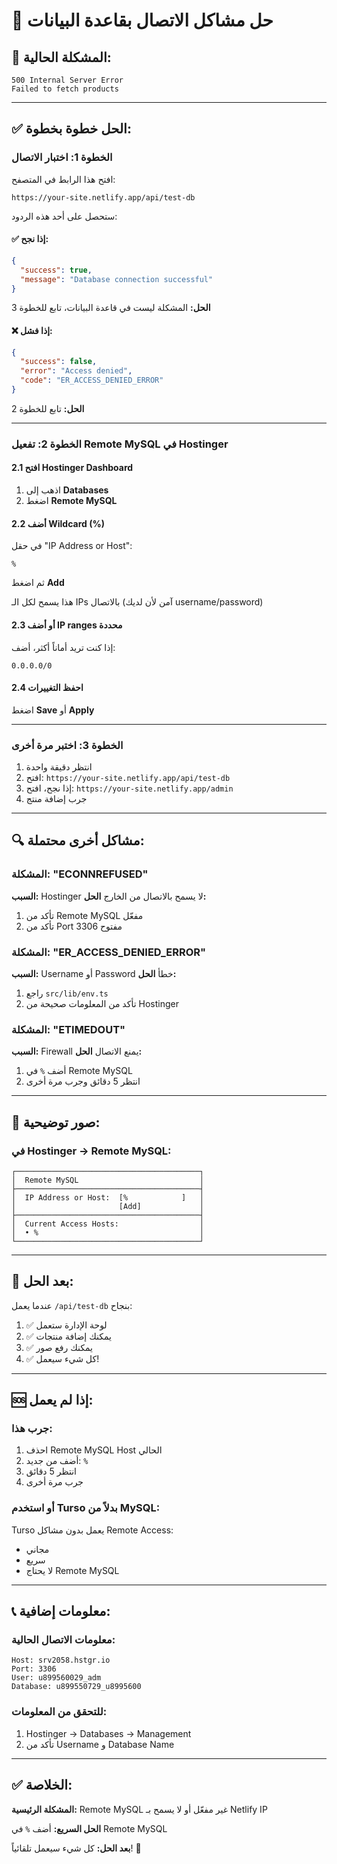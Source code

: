 # 🔧 حل مشاكل الاتصال بقاعدة البيانات

## 🎯 المشكلة الحالية:
```
500 Internal Server Error
Failed to fetch products
```

---

## ✅ الحل خطوة بخطوة:

### الخطوة 1: اختبار الاتصال

افتح هذا الرابط في المتصفح:
```
https://your-site.netlify.app/api/test-db
```

ستحصل على أحد هذه الردود:

#### ✅ إذا نجح:
```json
{
  "success": true,
  "message": "Database connection successful"
}
```
**الحل:** المشكلة ليست في قاعدة البيانات، تابع للخطوة 3

#### ❌ إذا فشل:
```json
{
  "success": false,
  "error": "Access denied",
  "code": "ER_ACCESS_DENIED_ERROR"
}
```
**الحل:** تابع للخطوة 2

---

### الخطوة 2: تفعيل Remote MySQL في Hostinger

#### 2.1 افتح Hostinger Dashboard
1. اذهب إلى **Databases**
2. اضغط **Remote MySQL**

#### 2.2 أضف Wildcard (%)
في حقل "IP Address or Host":
```
%
```
ثم اضغط **Add**

هذا يسمح لكل الـ IPs بالاتصال (آمن لأن لديك username/password)

#### 2.3 أو أضف IP ranges محددة
إذا كنت تريد أماناً أكثر، أضف:
```
0.0.0.0/0
```

#### 2.4 احفظ التغييرات
اضغط **Save** أو **Apply**

---

### الخطوة 3: اختبر مرة أخرى

1. انتظر دقيقة واحدة
2. افتح: `https://your-site.netlify.app/api/test-db`
3. إذا نجح، افتح: `https://your-site.netlify.app/admin`
4. جرب إضافة منتج

---

## 🔍 مشاكل أخرى محتملة:

### المشكلة: "ECONNREFUSED"
**السبب:** Hostinger لا يسمح بالاتصال من الخارج
**الحل:** 
1. تأكد من Remote MySQL مفعّل
2. تأكد من Port 3306 مفتوح

### المشكلة: "ER_ACCESS_DENIED_ERROR"
**السبب:** Username أو Password خطأ
**الحل:**
1. راجع `src/lib/env.ts`
2. تأكد من المعلومات صحيحة من Hostinger

### المشكلة: "ETIMEDOUT"
**السبب:** Firewall يمنع الاتصال
**الحل:**
1. أضف `%` في Remote MySQL
2. انتظر 5 دقائق وجرب مرة أخرى

---

## 📸 صور توضيحية:

### في Hostinger → Remote MySQL:
```
┌─────────────────────────────────────────┐
│  Remote MySQL                           │
├─────────────────────────────────────────┤
│  IP Address or Host:  [%            ]   │
│                       [Add]             │
├─────────────────────────────────────────┤
│  Current Access Hosts:                  │
│  • %                                    │
└─────────────────────────────────────────┘
```

---

## 🎯 بعد الحل:

عندما يعمل `/api/test-db` بنجاح:

1. ✅ لوحة الإدارة ستعمل
2. ✅ يمكنك إضافة منتجات
3. ✅ يمكنك رفع صور
4. ✅ كل شيء سيعمل!

---

## 🆘 إذا لم يعمل:

### جرب هذا:
1. احذف Remote MySQL Host الحالي
2. أضف من جديد: `%`
3. انتظر 5 دقائق
4. جرب مرة أخرى

### أو استخدم Turso بدلاً من MySQL:
Turso يعمل بدون مشاكل Remote Access:
- مجاني
- سريع
- لا يحتاج Remote MySQL

---

## 📞 معلومات إضافية:

### معلومات الاتصال الحالية:
```
Host: srv2058.hstgr.io
Port: 3306
User: u899560029_adm
Database: u899550729_u8995600
```

### للتحقق من المعلومات:
1. Hostinger → Databases → Management
2. تأكد من Username و Database Name

---

## ✅ الخلاصة:

**المشكلة الرئيسية:** Remote MySQL غير مفعّل أو لا يسمح بـ Netlify IP

**الحل السريع:** أضف `%` في Remote MySQL

**بعد الحل:** كل شيء سيعمل تلقائياً! 🎉
